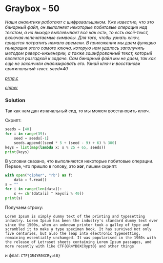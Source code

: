 # Graybox - 50
_Наши аналитики работают с шифровальщиком. Уже известно, что это бинарный файл, он выполняет некоторые побитовые операции над текстом, а на выходе выплевывает всё как есть, то есть ascii-текст, включая непечатаемые символы. Для того, чтобы узнать ключ, придется потратить немало времени. В приложении мы даем функцию генерации этого самого ключа, которую нам удалось заполучить методом реверс-инженерии, а также зашифрованный текст, который является разгадкой к задаче. Сам бинарный файл мы не даем, так как еще не закончили анализировать его. Узнай ключ и восстанови оригинальный текст. seed=40_

_[prng.c](prng.c)_

_[cipher](cipher)_
### Solution
Так как нам дан изначальный сид, то мы можем восстановить ключ.

Скрипт:
```python
seeds = [40]
for i in range(39):
    seed = seeds[-1]
    seeds.append((seed * 5 + (seed - 9) + 6) % 300)
keys = list(map(lambda x: x % 25 + 65, seeds))
print(keys)
```

В условии сказано, что выполняются некоторые побитовые операции.
Первое, что пришло в голову, это **xor**, пишем скрипт:

```python
with open("cipher", "rb") as f:
    data = f.read()
s = ""
for i in range(len(data)):
    s += chr(data[i] ^ keys[i % 40])
print(s)
```

Получаем строку:

`Lorem Ipsum is simply dummy text of the printing and typesetting industry. Lorem Ipsum has been the industry's standard dummy text ever since the 1500s, when an unknown printer took a galley of type and scrambled it to make a type specimen book. It has survived not only five centuries, but also the leap into electronic typesetting, remaining essentially unchanged. It was popularised in the 1960s with the release of Letraset sheets containing Lorem Ipsum passages, and more recently with like CTF{GR4YB0XCRypt0} and other things`

и флаг: `CTF{GR4YB0XCRypt0}`